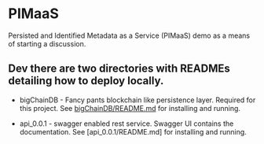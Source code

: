 # PIMaaS
Persisted and Identified Metadata as a Service (PIMaaS) demo as a means of starting a discussion. 


## Dev there are two directories with READMEs detailing how to deploy locally.

 * bigChainDB - Fancy pants blockchain like persistence layer. Required for this project. See 
   [bigChainDB/README.md](bigChainDB/README.md) for installing and running. 

 * api_0.0.1 - swagger enabled rest service. Swagger UI contains the documentation. See 
   [api_0.0.1/README.md] for installing and running.




